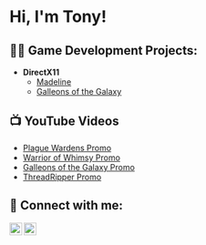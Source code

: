 <h1>Hi, I'm Tony!

<h2>👨‍💻 Game Development Projects:</h2>

- <b>DirectX11</b>
  - [Madeline](https://github.com/TonyRoldan/DirectX11-Madeline)
  - [Galleons of the Galaxy](https://github.com/TonyRoldan/DirectX11-GalleonsOfTheGalaxy)

<h2>📺 YouTube Videos</h2>

- [Plague Wardens Promo](https://www.youtube.com/watch?v=79LJR51OfgE)
- [Warrior of Whimsy Promo](https://www.youtube.com/watch?v=wqK0F7rC_V0&t=7s)
- [Galleons of the Galaxy Promo](https://www.youtube.com/watch?v=7ZX9Q1flWqc&t=1s)
- [ThreadRipper Promo](https://www.youtube.com/watch?v=aIZstB7jt94)

<h2> 🤳 Connect with me:</h2>

[<img align="left" alt="TonyRoldan | YouTube" width="22px" src="https://cdn.jsdelivr.net/npm/simple-icons@v3/icons/youtube.svg" />][youtube]
[<img align="left" alt="TonyRoldan | LinkedIn" width="22px" src="https://cdn.jsdelivr.net/npm/simple-icons@v3/icons/linkedin.svg" />][linkedin]

[youtube]: https://www.youtube.com/@AntonioRoldanGameDev
[linkedin]: https://www.linkedin.com/in/antoniogroldan/
